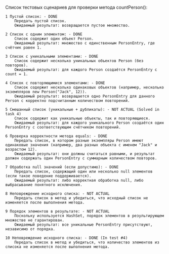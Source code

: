 Список тестовых сценариев для проверки метода countPerson():

    1 Пустой список: - DONE
        Передать пустой список.
        Ожидаемый результат: возвращается пустое множество.

    2 Список с одним элементом: - DONE
        Список содержит один объект Person.
        Ожидаемый результат: множество с единственным PersonEntry, где счётчик равен 1.

    3 Список с уникальными элементами: - DONE
        Список содержит несколько уникальных объектов Person (без повторов).
        Ожидаемый результат: для каждого Person создаётся PersonEntry с count = 1.

    4 Список с повторяющимися элементами: - DONE
        Список содержит несколько одинаковых объектов (например, несколько экземпляров new Person("Jack", 12)).
        Ожидаемый результат: возвращается одно PersonEntry для данного Person с корректно подсчитанным количеством повторений.

    5 Смешанный список (уникальные + дубликаты): - NOT ACTUAL (Solved in task 4)
        Список содержит как уникальные объекты, так и повторяющиеся.
        Ожидаемый результат: для каждого уникального Person создаётся один PersonEntry с соответствующим счётчиком повторений.

    6 Проверка корректности метода equals: - DONE
        Передать список, в котором разные экземпляры Person имеют одинаковые значения (например, два разных объекта с именем "Jack" и возрастом 12).
        Ожидаемый результат: они должны считаться равными, и результат должен содержать один PersonEntry с суммарным количеством повторов.

    7 Обработка null значений (если допустимо): - DONE
        Передать список, содержащий один или несколько null элементов (если такое поведение поддерживается).
        Ожидаемый результат: либо корректная обработка null, либо выбрасывание понятного исключения.

    8 Неповреждение исходного списка: - NOT ACTUAL
        Передать список в метод и убедиться, что исходный список не изменяется после выполнения метода.

    9 Порядок элементов в результате: - NOT ACTUAL
        Поскольку используется HashSet, порядок элементов в результирующем множестве не гарантирован.
        Ожидаемый результат: все уникальные PersonEntry присутствуют, независимо от порядка.

    10 Неповреждение исходного списка: - DONE (In test #4)
        Передать список в метод и убедиться, что количество элементов из списока не изменяется после выполнения метода.